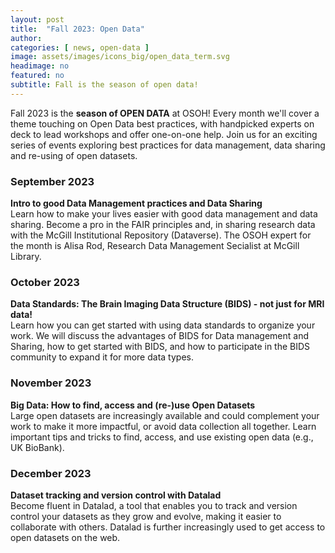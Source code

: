 ```yaml
---
layout: post
title:  "Fall 2023: Open Data"
author: 
categories: [ news, open-data ]
image: assets/images/icons_big/open_data_term.svg
headimage: no
featured: no
subtitle: Fall is the season of open data!
---
```


Fall 2023 is the **season of OPEN DATA** at OSOH! Every month we'll cover a theme touching on Open Data best practices, with handpicked experts on deck to lead workshops and offer one-on-one help. Join us for an exciting series of events exploring best practices for data management, data sharing and re-using of open datasets.

### September 2023
**Intro to good Data Management practices and Data Sharing**\
Learn how to make your lives easier with good data management and data sharing. Become a pro in the FAIR principles 
and, in sharing research data with the McGill Institutional Repository (Dataverse). The OSOH expert for the month is Alisa Rod, Research Data Management 
Secialist at McGill Library.

### October 2023
**Data Standards: The Brain Imaging Data Structure (BIDS) - not just for MRI data!**\
Learn how you can get started with using data standards to organize your work. We will discuss the advantages of BIDS 
for Data management and Sharing, how to get started with BIDS, and how to participate in the BIDS community to expand 
it for more data types. 

### November 2023
**Big Data: How to find, access and (re-)use Open Datasets**\
Large open datasets are increasingly available and could complement your work to make it more impactful, or avoid 
data collection all together. Learn important tips and tricks to find, access, and use existing open data 
(e.g., UK BioBank).

### December 2023
**Dataset tracking and version control with Datalad**\
Become fluent in Datalad, a tool that enables you to track and version control your datasets as they grow 
and evolve, making it easier to collaborate with others. Datalad is further increasingly used to get access to open 
datasets on the web. 
